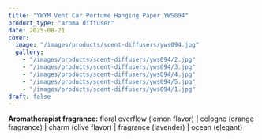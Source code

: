 ```yaml
---
title: "YWYM Vent Car Perfume Hanging Paper YWS094"
product_type: "aroma diffuser"
date: 2025-08-21
cover:
  image: "/images/products/scent-diffusers/yws094.jpg"
  gallery:
    - "/images/products/scent-diffusers/yws094/2.jpg"
    - "/images/products/scent-diffusers/yws094/3.jpg"
    - "/images/products/scent-diffusers/yws094/4.jpg"
    - "/images/products/scent-diffusers/yws094/5.jpg"
    - "/images/products/scent-diffusers/yws094/1.jpg"
draft: false
---
```

**Aromatherapist fragrance:** floral overflow (lemon flavor) | cologne (orange fragrance) | charm (olive flavor) | fragrance (lavender) | ocean (elegant)
